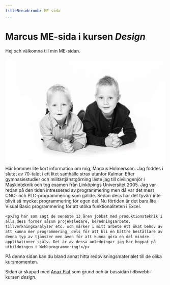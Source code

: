 ```yaml
---
titleBreadcrumb: ME-sida
...
```


Marcus ME-sida i kursen *Design*
===============================

Hej och välkomna till min ME-sidan.

<div class="justify">
    <p><img src="../htdocs/img/me1.png" class="me w50" alt="Bild på barnen Holmersson"/>Här kommer lite kort information om mig, Marcus Holmersson. Jag föddes i slutet av 70-talet i ett litet samhälle strax utanför Kalmar. Efter gymnasiestudier och militärtjänstgörning läste jag till civilingenjör i Maskinteknik och tog examen från Linköpings Universitet 2005. Jag var redan på den tiden intresserad av programmering men då var det mest CNC- och PLC-programmering som gällde. Sedan dess har det tyvärr inte blivit så mycket programmering för egen del. Nu förtiden är det bara lite Visual Basic programmering för att utöka funktionaliteten i Excel.</p>

    <p>Jag har som sagt de senaste 13 åren jobbat med produktionsteknik i alla dess former såsom projektledare, beredningsarbete, tillverkningsanalyser etc. och märker i mitt arbete ett ökat behov av att kunna mer programmering, dels för att bli en bättre beställare av denna typ av tjänster men även för att kunna göra en del mindre applikationer själv. Det är av dessa anledningar jag har hoppat på utbildningen i Webbprogrammering!</p>
</div>

På denna sidan kan du bland annat hitta redovisningsmaterialet till de olika kursmomenten.

Sidan är skapad med [Anax Flat](https://dbwebb.se/anax/inledning/) som grund och är bassidan i dbwebb-kursen *design*.
